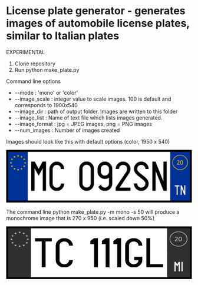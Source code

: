 # License plate generator - generates images of automobile license plates, similar to Italian plates

EXPERIMENTAL

1. Clone repository
2. Run python make_plate.py

Command line options
  + --mode         : 'mono' or 'color'
  + --image_scale  : integer value to scale images. 100 is default and corresponds to 1900x540
  + --image_dir    : path of output folder. Images are written to this folder
  + --image_list   : Name of text file which lists images generated.
  + --image_format : jpg = JPEG images, png = PNG images
  + --num_images   : Number of images created

Images should look like this with default options (color, 1950 x 540)



![plate_color](./img/MC092SN.png)


The command line python make_plate.py -m mono -s 50 will produce a monochrome image that is 270 x 950 (i.e. scaled down 50%)

![plate_mono](./img/TC111GL.png)

